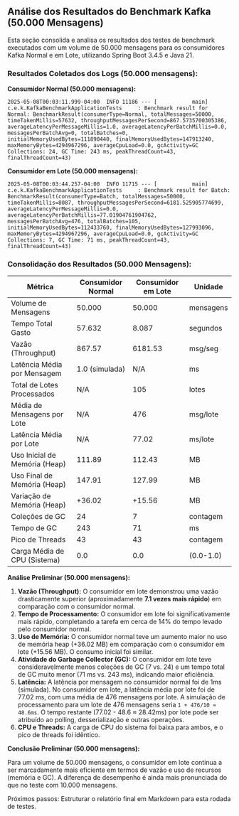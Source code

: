 ## Análise dos Resultados do Benchmark Kafka (50.000 Mensagens)

Esta seção consolida e analisa os resultados dos testes de benchmark executados com um volume de 50.000 mensagens para os consumidores Kafka Normal e em Lote, utilizando Spring Boot 3.4.5 e Java 21.

### Resultados Coletados dos Logs (50.000 mensagens):

**Consumidor Normal (50.000 mensagens):**

```
2025-05-08T00:03:11.999-04:00  INFO 11186 --- [           main] c.e.k.KafkaBenchmarkApplicationTests     : Benchmark result for Normal: BenchmarkResult(consumerType=Normal, totalMessages=50000, timeTakenMillis=57632, throughputMessagesPerSecond=867.5735700305386, averageLatencyPerMessageMillis=1.0, averageLatencyPerBatchMillis=0.0, messagesPerBatchAvg=0, totalBatches=0, initialMemoryUsedBytes=111890440, finalMemoryUsedBytes=147913240, maxMemoryBytes=4294967296, averageCpuLoad=0.0, gcActivity=GC Collections: 24, GC Time: 243 ms, peakThreadCount=43, finalThreadCount=43)
```

**Consumidor em Lote (50.000 mensagens):**

```
2025-05-08T00:03:44.257-04:00  INFO 11715 --- [           main] c.e.k.KafkaBenchmarkApplicationTests     : Benchmark result for Batch: BenchmarkResult(consumerType=Batch, totalMessages=50000, timeTakenMillis=8087, throughputMessagesPerSecond=6181.525905774699, averageLatencyPerMessageMillis=0.0, averageLatencyPerBatchMillis=77.01904761904762, messagesPerBatchAvg=476, totalBatches=105, initialMemoryUsedBytes=112433760, finalMemoryUsedBytes=127993096, maxMemoryBytes=4294967296, averageCpuLoad=0.0, gcActivity=GC Collections: 7, GC Time: 71 ms, peakThreadCount=43, finalThreadCount=43)
```

### Consolidação dos Resultados (50.000 Mensagens):

| Métrica                          | Consumidor Normal | Consumidor em Lote | Unidade         |
|----------------------------------|-------------------|--------------------|-----------------|
| Volume de Mensagens              | 50.000            | 50.000             | mensagens       |
| Tempo Total Gasto                | 57.632            | 8.087              | segundos        |
| Vazão (Throughput)               | 867.57            | 6181.53            | msg/seg         |
| Latência Média por Mensagem      | 1.0 (simulada)    | N/A                | ms              |
| Total de Lotes Processados       | N/A               | 105                | lotes           |
| Média de Mensagens por Lote      | N/A               | 476                | msg/lote        |
| Latência Média por Lote          | N/A               | 77.02              | ms/lote         |
| Uso Inicial de Memória (Heap)    | 111.89            | 112.43             | MB              |
| Uso Final de Memória (Heap)      | 147.91            | 127.99             | MB              |
| Variação de Memória (Heap)       | +36.02            | +15.56             | MB              |
| Coleções de GC                   | 24                | 7                  | contagem        |
| Tempo de GC                      | 243               | 71                 | ms              |
| Pico de Threads                  | 43                | 43                 | contagem        |
| Carga Média de CPU (Sistema)     | 0.0               | 0.0                | (0.0-1.0)       |

**Análise Preliminar (50.000 mensagens):**

1.  **Vazão (Throughput):** O consumidor em lote demonstrou uma vazão drasticamente superior (aproximadamente **7.1 vezes mais rápido**) em comparação com o consumidor normal.
2.  **Tempo de Processamento:** O consumidor em lote foi significativamente mais rápido, completando a tarefa em cerca de 14% do tempo levado pelo consumidor normal.
3.  **Uso de Memória:** O consumidor normal teve um aumento maior no uso de memória heap (+36.02 MB) em comparação com o consumidor em lote (+15.56 MB). O consumo inicial foi similar.
4.  **Atividade do Garbage Collector (GC):** O consumidor em lote teve consideravelmente menos coleções de GC (7 vs. 24) e um tempo total de GC muito menor (71 ms vs. 243 ms), indicando maior eficiência.
5.  **Latência:** A latência por mensagem no consumidor normal foi de 1ms (simulada). No consumidor em lote, a latência média por lote foi de 77.02 ms, com uma média de 476 mensagens por lote. A simulação de processamento para um lote de 476 mensagens seria `1 + 476/10 ≈ 48.6ms`. O tempo restante (77.02 - 48.6 ≈ 28.42ms) por lote pode ser atribuído ao polling, desserialização e outras operações.
6.  **CPU e Threads:** A carga de CPU do sistema foi baixa para ambos, e o pico de threads foi idêntico.

**Conclusão Preliminar (50.000 mensagens):**

Para um volume de 50.000 mensagens, o consumidor em lote continua a ser marcadamente mais eficiente em termos de vazão e uso de recursos (memória e GC). A diferença de desempenho é ainda mais pronunciada do que no teste com 10.000 mensagens.

Próximos passos: Estruturar o relatório final em Markdown para esta rodada de testes.

